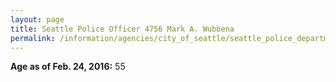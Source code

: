 ```yaml
---
layout: page
title: Seattle Police Officer 4756 Mark A. Wubbena
permalink: /information/agencies/city_of_seattle/seattle_police_department/copbook/4756/
---
```


**Age as of Feb. 24, 2016:** 55
